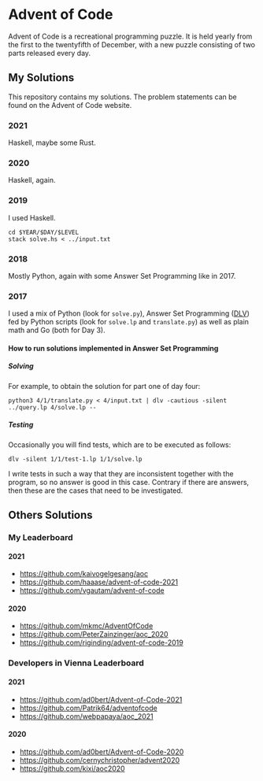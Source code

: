 # Advent of Code

Advent of Code is a recreational programming puzzle. It is held yearly from the
first to the twentyfifth of December, with a new puzzle consisting of two parts
released every day.

## My Solutions

This repository contains my solutions. The problem statements can be found on
the Advent of Code website.

### 2021

Haskell, maybe some Rust.

### 2020

Haskell, again.

### 2019

I used Haskell.

    cd $YEAR/$DAY/$LEVEL
    stack solve.hs < ../input.txt

### 2018

Mostly Python, again with some Answer Set Programming like in 2017.

### 2017

I used a mix of Python (look for `solve.py`), Answer Set Programming ([DLV][dlv])
fed by Python scripts (look for `solve.lp` and `translate.py`) as well as plain
math and Go (both for Day 3).

#### How to run solutions implemented in Answer Set Programming

##### Solving

For example, to obtain the solution for part one of day four:

    python3 4/1/translate.py < 4/input.txt | dlv -cautious -silent ../query.lp 4/solve.lp --

##### Testing

Occasionally you will find tests, which are to be executed as follows:

    dlv -silent 1/1/test-1.lp 1/1/solve.lp

I write tests in such a way that they are inconsistent together with the program, so no answer is good in this case.
Contrary if there are answers, then these are the cases that need to be investigated.

[dlv]: http://www.dlvsystem.com/dlv/

## Others Solutions

### My Leaderboard

#### 2021

 - https://github.com/kaivogelgesang/aoc
 - https://github.com/haaase/advent-of-code-2021
 - https://github.com/vgautam/advent-of-code

#### 2020

 - https://github.com/mkmc/AdventOfCode
 - https://github.com/PeterZainzinger/aoc_2020
 - https://github.com/riginding/advent-of-code-2019

### Developers in Vienna Leaderboard

#### 2021

 - https://github.com/ad0bert/Advent-of-Code-2021
 - https://github.com/Patrik64/adventofcode
 - https://github.com/webpapaya/aoc_2021

#### 2020

 - https://github.com/ad0bert/Advent-of-Code-2020
 - https://github.com/cernychristopher/advent2020
 - https://github.com/kixi/aoc2020

